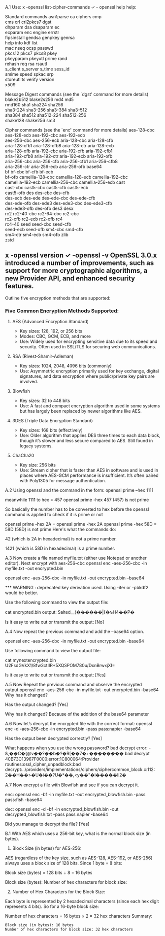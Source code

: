 A.1 Use:
x -openssl list-cipher-commands
✓  - openssl help
help:

Standard commands
asn1parse         ca                ciphers           cmp               
cms               crl               crl2pkcs7         dgst              
dhparam           dsa               dsaparam          ec                
ecparam           enc               engine            errstr            
fipsinstall       gendsa            genpkey           genrsa            
help              info              kdf               list              
mac               nseq              ocsp              passwd            
pkcs12            pkcs7             pkcs8             pkey              
pkeyparam         pkeyutl           prime             rand              
rehash            req               rsa               rsautl            
s_client          s_server          s_time            sess_id           
smime             speed             spkac             srp               
storeutl          ts                verify            version           
x509              

Message Digest commands (see the `dgst' command for more details)
blake2b512        blake2s256        md4               md5               
rmd160            sha1              sha224            sha256            
sha3-224          sha3-256          sha3-384          sha3-512          
sha384            sha512            sha512-224        sha512-256        
shake128          shake256          sm3               

Cipher commands (see the `enc' command for more details)
aes-128-cbc       aes-128-ecb       aes-192-cbc       aes-192-ecb       
aes-256-cbc       aes-256-ecb       aria-128-cbc      aria-128-cfb      
aria-128-cfb1     aria-128-cfb8     aria-128-ctr      aria-128-ecb      
aria-128-ofb      aria-192-cbc      aria-192-cfb      aria-192-cfb1     
aria-192-cfb8     aria-192-ctr      aria-192-ecb      aria-192-ofb      
aria-256-cbc      aria-256-cfb      aria-256-cfb1     aria-256-cfb8     
aria-256-ctr      aria-256-ecb      aria-256-ofb      base64            
bf                bf-cbc            bf-cfb            bf-ecb            
bf-ofb            camellia-128-cbc  camellia-128-ecb  camellia-192-cbc  
camellia-192-ecb  camellia-256-cbc  camellia-256-ecb  cast              
cast-cbc          cast5-cbc         cast5-cfb         cast5-ecb         
cast5-ofb         des               des-cbc           des-cfb           
des-ecb           des-ede           des-ede-cbc       des-ede-cfb       
des-ede-ofb       des-ede3          des-ede3-cbc      des-ede3-cfb      
des-ede3-ofb      des-ofb           des3              desx              
rc2               rc2-40-cbc        rc2-64-cbc        rc2-cbc           
rc2-cfb           rc2-ecb           rc2-ofb           rc4               
rc4-40            seed              seed-cbc          seed-cfb          
seed-ecb          seed-ofb          sm4-cbc           sm4-cfb           
sm4-ctr           sm4-ecb           sm4-ofb           zlib              
zstd              


x -openssl version
✓  -openssl -v
   OpenSSL 3.0.x introduced a number of improvements, such as support for more cryptographic algorithms, a new Provider API, and enhanced security features.
  -

Outline five encryption methods
that are supported:



### Five Common Encryption Methods Supported:
1. AES (Advanced Encryption Standard)  
   - Key sizes: 128, 192, or 256 bits  
   - Modes: CBC, GCM, ECB, and more  
   - Use: Widely used for encrypting sensitive data due to its speed and security. Often used in SSL/TLS for securing web communications.

2. RSA (Rivest-Shamir-Adleman)  
   - Key sizes: 1024, 2048, 4096 bits (commonly)  
   - Use: Asymmetric encryption primarily used for key exchange, digital signatures, and data encryption where public/private key pairs are involved.

3. Blowfish  
   - Key sizes: 32 to 448 bits  
   - Use: A fast and compact encryption algorithm used in some systems but has largely been replaced by newer algorithms like AES.

4. 3DES (Triple Data Encryption Standard)  
   - Key sizes: 168 bits (effectively)  
   - Use: Older algorithm that applies DES three times to each data block, though it’s slower and less secure compared to AES. Still found in legacy systems.

5. ChaCha20  
   - Key size: 256 bits  
   - Use: Stream cipher that is faster than AES in software and is used in places where AES-GCM performance is insufficient. It’s often paired with Poly1305 for message authentication.




A.2 Using openssl and the command in the form:
openssl prime –hex 1111

meanwhile 1111 to hex = 457
openssl prime -hex 457
(457) is not prime

So basically the number has to be converted to hex before the openssl command is applied to check if it is prime or not

openssl prime -hex 2A  = openssl prime -hex 2A
openssl prime -hex 58D = 58D (58D) is not prime
Here's what the commands do:

42 (which is 2A in hexadecimal) is not a prime number.

1421 (which is 58D in hexadecimal) is a prime number.



A.3 Now create a file named myfile.txt (either use
Notepad or another editor).
Next encrypt with aes-256-cbc openssl enc -aes-256-cbc -in myfile.txt -out encrypted.bin

openssl enc -aes-256-cbc -in myfile.txt -out encrypted.bin –base64

*** WARNING : deprecated key derivation used.
Using -iter or -pbkdf2 would be better.

Use the following command to
view the output file:

cat encrypted.bin
output: Salted__{������|{�ƅH4��P�

Is it easy to write out or transmit
the output: [No]


A.4 Now repeat the previous command and add the
–base64 option.

openssl enc -aes-256-cbc -in myfile.txt -out encrypted.bin -base64


Use following command to view
the output file:

cat mynextencrypted.bin
U2FsdGVkX1/8fw3ctIIR+5XQSPOM780u/DxnBrwxjXI=

Is it easy to write out or transmit
the output: [Yes]

A.5 Now Repeat the previous command and
observe the encrypted output.openssl enc -aes-256-cbc -in
myfile.txt -out encrypted.bin –base64 Why has it changed?

Has the output changed?
[Yes]

Why has it changed? Because of the addition of the base64 parameter

A.6 Now let’s decrypt the encrypted file with the
correct format:
openssl enc -d -aes-256-cbc -in encrypted.bin -pass pass:napier -base64

Has the output been decrypted
correctly? [Yes]

What happens when you use the
wrong password? bad decrypt error: 
-&,��C�{@v��?��b�?�R[��7�+��������
bad decrypt
40B73C13967F0000:error:1C800064:Provider routines:ossl_cipher_unpadblock:bad decrypt:../providers/implementations/ciphers/ciphercommon_block.c:112:
2��H��>�U�i��?U�*��,<y��"�i�����Ii2�


A.7 Now encrypt a file with Blowfish and see if
you can decrypt it.

enc: openssl enc -bf -in myfile.txt -out encrypted_blowfish.bin -pass pass:fish -base64

dec: openssl enc -d -bf -in encrypted_blowfish.bin -out decrypted_blowfish.txt -pass pass:napier -base64

Did you manage to decrypt the
file? [Yes]



B.1 With AES which uses a 256-bit key, what is the
normal block size (in bytes).

1. Block Size (in bytes) for AES-256:

AES (regardless of the key size, such as AES-128, AES-192, or AES-256) always uses a block size of 128 bits. Since 1 byte = 8 bits:

Block size (bytes) = 128 bits ÷ 8 = 16 bytes


Block size (bytes):
Number of hex characters for
block size:

2. Number of Hex Characters for the Block Size:

Each byte is represented by 2 hexadecimal characters (since each hex digit represents 4 bits). So for a 16-byte block size:

Number of hex characters = 16 bytes × 2 = 32 hex characters
Summary:

    Block size (in bytes): 16 bytes
    Number of hex characters for block size: 32 hex characters
   